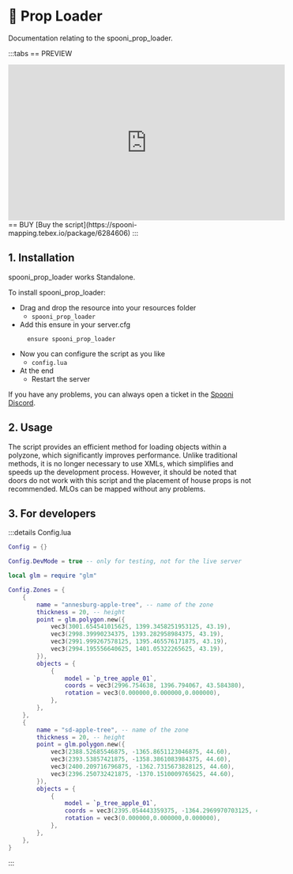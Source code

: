 # 🧩 Prop Loader
Documentation relating to the spooni_prop_loader.

:::tabs
== PREVIEW
<iframe width="560" height="315" src="https://www.youtube.com/embed/H83ZO_y2hdU?si=QoFrjKJwYYfuGScf" frameborder="0" allow="accelerometer; autoplay; clipboard-write; encrypted-media; gyroscope; picture-in-picture; web-share" referrerpolicy="strict-origin-when-cross-origin" allowfullscreen></iframe>
== BUY
[Buy the script](https://spooni-mapping.tebex.io/package/6284606)
:::

## 1. Installation
spooni_prop_loader works Standalone. 

To install spooni_prop_loader:
- Drag and drop the resource into your resources folder
  - `spooni_prop_loader`
- Add this ensure in your server.cfg
  ```
    ensure spooni_prop_loader
  ```
- Now you can configure the script as you like
  - `config.lua`
- At the end
  - Restart the server

If you have any problems, you can always open a ticket in the [Spooni Discord](https://discord.gg/spooni).

## 2. Usage
The script provides an efficient method for loading objects within a polyzone, which significantly improves performance. Unlike traditional methods, it is no longer necessary to use XMLs, which simplifies and speeds up the development process. 
However, it should be noted that doors do not work with this script and the placement of house props is not recommended. MLOs can be mapped without any problems.

## 3. For developers

:::details Config.lua
```lua
Config = {}

Config.DevMode = true -- only for testing, not for the live server

local glm = require "glm"

Config.Zones = {
    {
        name = "annesburg-apple-tree", -- name of the zone
        thickness = 20, -- height
        point = glm.polygon.new({
            vec3(3001.654541015625, 1399.3458251953125, 43.19),
            vec3(2998.39990234375, 1393.282958984375, 43.19),
            vec3(2991.999267578125, 1395.465576171875, 43.19),
            vec3(2994.195556640625, 1401.05322265625, 43.19),
        }),
        objects = {
            {
                model = `p_tree_apple_01`,
                coords = vec3(2996.754638, 1396.794067, 43.584380),
                rotation = vec3(0.000000,0.000000,0.000000),
            },
        },
    },
    {
        name = "sd-apple-tree", -- name of the zone
        thickness = 20, -- height
        point = glm.polygon.new({
            vec3(2388.52685546875, -1365.8651123046875, 44.60),
            vec3(2393.53857421875, -1358.3861083984375, 44.60),
            vec3(2400.209716796875, -1362.7315673828125, 44.60),
            vec3(2396.250732421875, -1370.1510009765625, 44.60),
        }),
        objects = {
            {
                model = `p_tree_apple_01`,
                coords = vec3(2395.054443359375, -1364.2969970703125, 45.21649169921875),
                rotation = vec3(0.000000,0.000000,0.000000),
            },
        },
    },
}
```
:::
